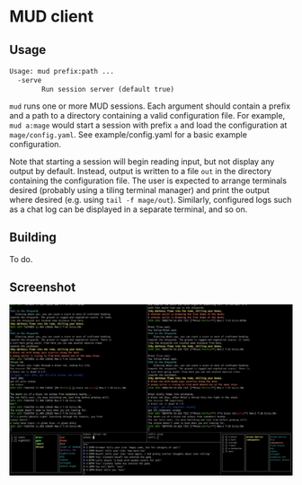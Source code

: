 # MUD client

## Usage
```
Usage: mud prefix:path ...
  -serve
    	Run session server (default true)
```

`mud` runs one or more MUD sessions. Each argument should contain a prefix and a path
to a directory containing a valid configuration file. For example, `mud a:mage`
would start a session with prefix `a` and load the configuration at
`mage/config.yaml`. See example/config.yaml for a basic example configuration.

Note that starting a session will begin reading input, but not display any output
by default. Instead, output is written to a file `out` in the directory containing
the configuration file. The user is expected to arrange terminals desired
(probably using a tiling terminal manager) and print the output where desired
(e.g. using `tail -f mage/out`). Similarly, configured logs such as a chat log
can be displayed in a separate terminal, and so on.

## Building
To do.

## Screenshot
![Screenshot](/example/screenshot.png?raw=true "Screenshot")